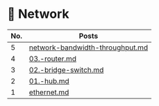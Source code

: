 # 🌟 Network

<table><thead><tr><th>No.</th><th data-type="content-ref">Posts</th></tr></thead><tbody><tr><td>5</td><td><a href="network-bandwidth-throughput.md">network-bandwidth-throughput.md</a></td></tr><tr><td>4</td><td><a href="03.-router.md">03.-router.md</a></td></tr><tr><td>3</td><td><a href="02.-bridge-switch.md">02.-bridge-switch.md</a></td></tr><tr><td>2</td><td><a href="01.-hub.md">01.-hub.md</a></td></tr><tr><td>1</td><td><a href="ethernet.md">ethernet.md</a></td></tr></tbody></table>




